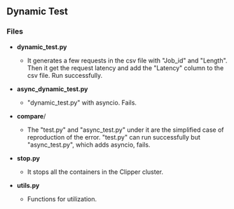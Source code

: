 ## Dynamic Test

### Files

- **dynamic_test.py**
  - It generates a few requests in the csv file with "Job_id" and "Length". Then it get the request latency and add the "Latency" column to the csv file. Run successfully.
- **async_dynamic_test.py**
  - "dynamic_test.py" with asyncio. Fails.

- **compare**/
  - The "test.py" and "async_test.py" under it are the simplified case of reproduction of the error. "test.py" can run successfully but "async_test.py", which adds asyncio, fails.

- **stop.py**
  - It stops all the containers in the Clipper cluster.

- **utils.py**
  - Functions for utilization.